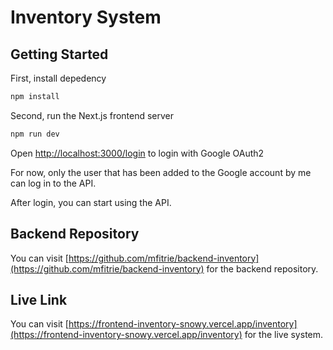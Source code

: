 # Inventory System


## Getting Started

First, install depedency

```bash
npm install
```

Second, run the Next.js frontend server
```bash
npm run dev
```

Open [http://localhost:3000/login](http://localhost:3000/login) to login with Google OAuth2

For now, only the user that has been added to the Google account by me can log in to the API.

After login, you can start using the API.

## Backend Repository
You can visit [https://github.com/mfitrie/backend-inventory](https://github.com/mfitrie/backend-inventory) for the backend repository.

## Live Link
You can visit [https://frontend-inventory-snowy.vercel.app/inventory](https://frontend-inventory-snowy.vercel.app/inventory) for the live system.

